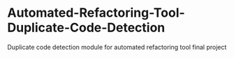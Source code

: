 # Automated-Refactoring-Tool-Duplicate-Code-Detection
Duplicate code detection module for automated refactoring tool final project
